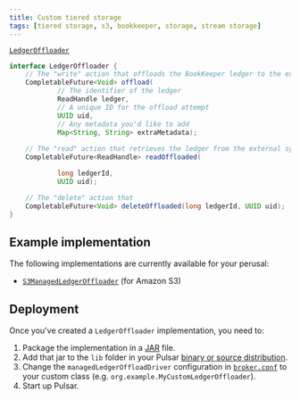 ```yaml
---
title: Custom tiered storage
tags: [tiered storage, s3, bookkeeper, storage, stream storage]
---
```


[`LedgerOffloader`](https://github.com/apache/incubator-pulsar/blob/master/managed-ledger/src/main/java/org/apache/bookkeeper/mledger/LedgerOffloader.java)

```java
interface LedgerOffloader {
    // The "write" action that offloads the BookKeeper ledger to the external system
    CompletableFuture<Void> offload(
            // The identifier of the ledger
            ReadHandle ledger,
            // A unique ID for the offload attempt
            UUID uid,
            // Any metadata you'd like to add
            Map<String, String> extraMetadata);
    
    // The "read" action that retrieves the ledger from the external system
    CompletableFuture<ReadHandle> readOffloaded(

            long ledgerId,
            UUID uid);

    // The "delete" action that 
    CompletableFuture<Void> deleteOffloaded(long ledgerId, UUID uid);
}
```

## Example implementation

The following implementations are currently available for your perusal:

* [`S3ManagedLedgerOffloader`](https://github.com/apache/incubator-pulsar/blob/master/pulsar-broker/src/main/java/org/apache/pulsar/broker/s3offload/S3ManagedLedgerOffloader.java) (for Amazon S3)

## Deployment

Once you've created a `LedgerOffloader` implementation, you need to:

1. Package the implementation in a [JAR](https://docs.oracle.com/javase/tutorial/deployment/jar/basicsindex.html) file.
1. Add that jar to the `lib` folder in your Pulsar [binary or source distribution](../../getting-started/LocalCluster#installing-pulsar).
1. Change the `managedLedgerOffloadDriver` configuration in [`broker.conf`](../../reference/Configuration#broker) to your custom class (e.g. `org.example.MyCustomLedgerOffloader`).
1. Start up Pulsar.